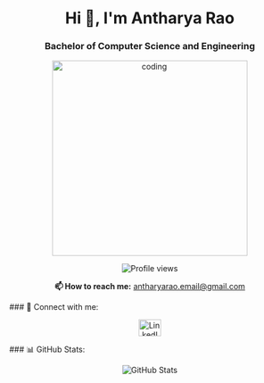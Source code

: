 <h1 align="center">Hi 👋, I'm Antharya Rao</h1>
<h3 align="center">Bachelor of Computer Science and Engineering</h3>
<p align="center">
  <img alt="coding" width="350" src="https://cdn.pixabay.com/photo/2017/08/30/10/07/technology-2695560_960_720.jpg">
</p>
<p align="center">
  <img src="https://komarev.com/ghpvc/?username=antharyarao&label=Profile%20views&color=0e75b6&style=flat" alt="Profile views" />
</p>
<p align="center">
  <strong>📫 How to reach me:</strong> <a href="mailto:antharyarao.email@gmail.com">antharyarao.email@gmail.com</a>
</p>
### 🔗 Connect with me:
<p align="center">
  <a href="https://linkedin.com/in/antharya-rao" target="blank">
    <img align="center" src="https://raw.githubusercontent.com/rahuldkjain/github-profile-readme-generator/master/src/images/icons/Social/linked-in-alt.svg" alt="LinkedIn" height="30" width="40" />
  </a>
</p>
### 📊 GitHub Stats:
<p align="center">
  <img src="https://github-readme-stats.vercel.app/api?username=antharyarao&show_icons=true&locale=en" alt="GitHub Stats" />
</p>
